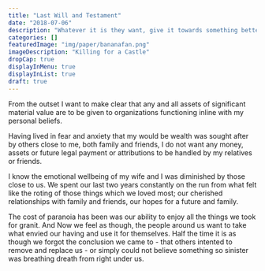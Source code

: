 ```yaml
---
title: "Last Will and Testament"
date: "2018-07-06"
description: "Whatever it is they want, give it towards something better"
categories: []
featuredImage: "img/paper/bananafan.png"
imageDescription: "Killing for a Castle"
dropCap: true
displayInMenu: true
displayInList: true
draft: true
---
```


From the outset I want to make clear that any and all assets of significant material value are to be given to organizations functioning inline with my personal beliefs.

Having lived in fear and anxiety that my would be wealth was sought after by others close to me, both family and friends, I do not want any money, assets or future legal payment or attributions to be handled by my relatives or friends.

I know the emotional wellbeing of my wife and I was diminished by those close to us.  We spent our last two years constantly on the run from what felt like the roting of those things which we loved most; our cherished relationships with family and friends, our hopes for a future and family.

The cost of paranoia has been was our ability to enjoy all the things we took for granit. 
And Now we feel as though, the people around us want to take what envied our having and use it for themselves. Half the time it is as though we forgot the conclusion we came to - that others intented to remove and replace us - or simply could not believe something so sinister was breathing dreath from right under us.